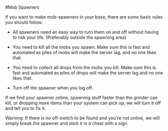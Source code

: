 #Mob Spawners

If you want to make mob-spawners in your base, there are some basic rules you should follow:

* All spawners need an easy way to turn them on and off without having to risk your life. (Preferably outside the spawning area)

* You need to kill all the mobs you spawn. Make sure this is fast and automated as piles of mobs will make the server lag, and no one likes that.

* You need to collect all drops from the mobs you kill. Make sure this is fast and automated as piles of drops will make the server lag and no one likes that.

* Turn off the spawner when you log off.

If we find your spawner online, spawning stuff faster than the grinder can kill, or dropping more items than your system can pick up, we will turn it off and tell you to fix it.  

Warning: If there is no off-switch to be found and you're not online, we will simply break the spawner and stick it in a chest with a sign.
